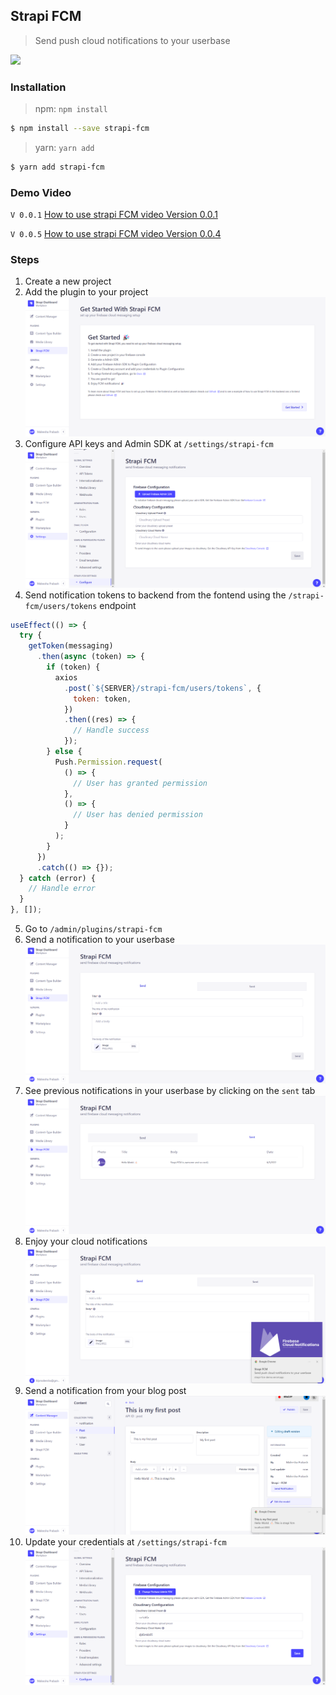 ## Strapi FCM

> Send push cloud notifications to your userbase

![](https://strapi.io/images/logos/strapi-fcm.png)

### Installation

> npm: `npm install `

```bash
$ npm install --save strapi-fcm
```

> yarn: `yarn add `

```bash
$ yarn add strapi-fcm
```

### Demo Video

`V 0.0.1` [How to use strapi FCM video Version 0.0.1](https://youtu.be/jrvwf9iUamk)

`V 0.0.5` [How to use strapi FCM video Version 0.0.4](https://youtu.be/K5dxUE9Gr8U)

### Steps

1. Create a new project
2. Add the plugin to your project
   ![](./markdown/getstarted.png)
3. Configure API keys and Admin SDK at `/settings/strapi-fcm`
   ![](./markdown/settings_configure.png)
4. Send notification tokens to backend from the fontend using the `/strapi-fcm/users/tokens` endpoint

```javascript
useEffect(() => {
  try {
    getToken(messaging)
      .then(async (token) => {
        if (token) {
          axios
            .post(`${SERVER}/strapi-fcm/users/tokens`, {
              token: token,
            })
            .then((res) => {
              // Handle success
            });
        } else {
          Push.Permission.request(
            () => {
              // User has granted permission
            },
            () => {
              // User has denied permission
            }
          );
        }
      })
      .catch(() => {});
  } catch (error) {
    // Handle error
  }
}, []);
```

5. Go to `/admin/plugins/strapi-fcm`
6. Send a notification to your userbase
   ![](./markdown/plugin_send.png)
7. See previous notifications in your userbase by clicking on the `sent` tab
   ![](./markdown/plugin_sent.png)
8. Enjoy your cloud notifications
   ![](./markdown/demo_notification.png)
9. Send a notification from your blog post
   ![](./markdown/dashboard_notify.png)
10. Update your credentials at `/settings/strapi-fcm`
    ![](./markdown/update.png)
